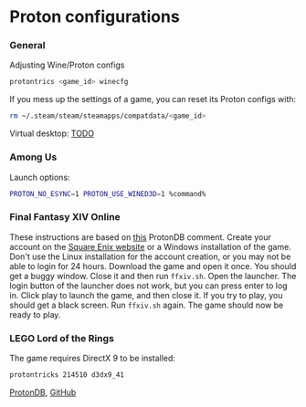 # Proton configurations

### General
Adjusting Wine/Proton configs
``` bash
protontrics <game_id> winecfg
```

If you mess up the settings of a game, you can reset its Proton configs with:
``` bash
rm ~/.steam/steam/steamapps/compatdata/<game_id>
```

Virtual desktop:
[TODO](https://www.reddit.com/r/Lutris/comments/qyw3eb/launching_game_shows_empty_blue_wine_desktop/)

### Among Us
Launch options:
``` bash
PROTON_NO_ESYNC=1 PROTON_USE_WINED3D=1 %command%
```

### Final Fantasy XIV Online
These instructions are based on [this](https://www.protondb.com/app/39210#lH6119S8yp) ProtonDB comment.
Create your account on the [Square Enix website](https://secure.square-enix.com/account/app/svc/ffxivregister?lng=en-us) or a Windows installation of the game.
Don't use the Linux installation for the account creation, or you may not be able to login for 24 hours.
Download the game and open it once.
You should get a buggy window.
Close it and then run `ffxiv.sh`.
Open the launcher.
The login button of the launcher does not work, but you can press enter to log in.
Click play to launch the game, and then close it.
If you try to play, you should get a black screen.
Run `ffxiv.sh` again.
The game should now be ready to play.

### LEGO Lord of the Rings
The game requires DirectX 9 to be installed:
``` bash
protontricks 214510 d3dx9_41
```
<!--
If you have a multi-monitor setup and want to run the game on a secondary monitor:
``` bash
protontricks 214510 winecfg
```
-->
[ProtonDB](https://www.protondb.com/app/214510),
[GitHub](https://github.com/ValveSoftware/Proton/issues/1836)
